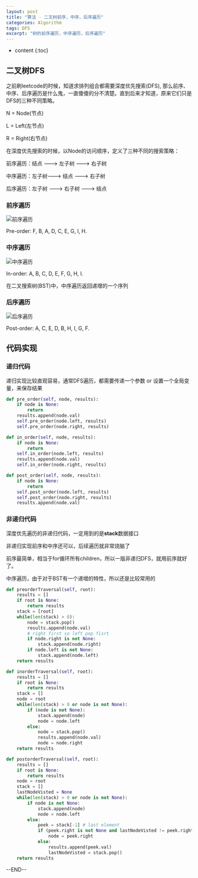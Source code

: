 ```yaml
---
layout: post
title: "算法 - 二叉树前序，中序，后序遍历"
categories: Algorithm
tags: DFS
excerpt: "树的前序遍历，中序遍历，后序遍历"
---
```


* content
{:toc}

## 二叉树DFS

之前刷leetcode的时候，知道求排列组合都需要深度优先搜索(DFS), 那么前序、中序、后序遍历是什么鬼，一直傻傻的分不清楚。直到后来才知道，原来它们只是DFS的三种不同策略。

N = Node(节点)

L = Left(左节点)

R = Right(右节点)

在深度优先搜索的时候，以Node的访问顺序，定义了三种不同的搜索策略：

前序遍历：结点 ---> 左子树 ---> 右子树

中序遍历：左子树---> 结点 ---> 右子树

后序遍历：左子树 ---> 右子树 ---> 结点

### 前序遍历

![前序遍历]({{site.static}}/images/pre-order-search.png)

Pre-order: F, B, A, D, C, E, G, I, H.

### 中序遍历
![中序遍历]({{site.static}}/images/in-order-search.png)

In-order: A, B, C, D, E, F, G, H, I.

在二叉搜索树(BST)中，中序遍历返回递增的一个序列

### 后序遍历
![后序遍历]({{site.static}}/images/post-order-search.png)

Post-order: A, C, E, D, B, H, I, G, F.

## 代码实现

### 递归代码

递归实现比较直观容易，通常DFS遍历，都需要传递一个参数 or 设置一个全局变量，来保存结果

```python
def pre_order(self, node, results):
    if node is None:
        return
    results.append(node.val)
    self.pre_order(node.left, results)
    self.pre_order(node.right, results)
```

```python
def in_order(self, node, results):
    if node is None:
        return
    self.in_order(node.left, results)
    results.append(node.val)
    self.in_order(node.right, results)
```

```python
def post_order(self, node, results):
    if node is None:
        return
    self.post_order(node.left, results)
    self.post_order(node.right, results)
    results.append(node.val)
```

### 非递归代码

深度优先遍历的非递归代码，一定用到的是**stack**数据接口

非递归实现前序和中序还可以，后续遍历就非常烧脑了

前序最简单，相当于for循环所有children，所以一版非递归DFS，就用前序就好了。

中序遍历，由于对于BST有一个递增的特性，所以还是比较常用的

```python
def preorderTraversal(self, root):
    results = []
    if root is None:
        return results
    stack = [root]
    while(len(stack) > 0):
        node = stack.pop()
        results.append(node.val)
        # right first so left pop fisrt
        if node.right is not None:
            stack.append(node.right)
        if node.left is not None:
            stack.append(node.left)
    return results
```

```python
def inorderTraversal(self, root):
    results = []
    if root is None:
        return results
    stack = []
    node = root
    while(len(stack) > 0 or node is not None):
        if (node is not None):
            stack.append(node)
            node = node.left
        else:
            node = stack.pop()
            results.append(node.val)
            node = node.right
    return results
```

```python
def postorderTraversal(self, root):
    results = []
    if root is None:
        return results
    node = root
    stack = []
    lastNodeVisted = None
    while(len(stack) > 0 or node is not None):
        if node is not None:
            stack.append(node)
            node = node.left
        else:
            peek = stack[-1] # last element
            if (peek.right is not None and lastNodeVisted != peek.right):
                node = peek.right
            else:
                results.append(peek.val)
                lastNodeVisted = stack.pop()
    return results
```
--END--
